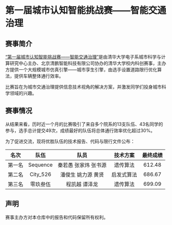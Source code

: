 # 第一届城市认知智能挑战赛——智能交通治理

## 赛事简介

[“第一届城市认知智能挑战赛——智能交通治理”](https://cup.tsingroc.com/comp/1/overview/%E8%B5%9B%E4%BA%8B%E7%AE%80%E4%BB%8B)是由清华大学电子系城市科学与计算研究中心主办、北京清鹏智能科技有限公司协办的清华大学校内科创赛事，主办方提供一个大规模城市仿真引擎——城市孪生引擎，由选手设置道路限行优化算法，提供车辆整体通行效率。

比赛旨在为城市交通治理提供信息技术视角的解决方案，并激发同学们投身城市科学领域的兴趣。

## 赛事情况

从结果来看，历时近一个月的比赛吸引了来自多个院系的13支队伍、43名同学的参与，选手总计提交49次，成绩最好的队伍将总体通行效率优化超过30%。

为了促进交流，现将优胜队伍的技术报告、代码与限行文件公布：

|名次|队伍|队员|技术方案|最终成绩|
|:-:|:-:|:-:|:-:|:-:|
|第一名|Sequence|秦若愚 张家炜 张书源|遗传算法|612.48|
|第二名|City_526|潘俊生 姚力源 黄贤|启发式算法|686.67|
|第三名|零玖叁伍|程凯越 谭泽龙|遗传算法|699.09|

## 声明

赛事主办方对本仓库中的报告和代码保留所有权利。
